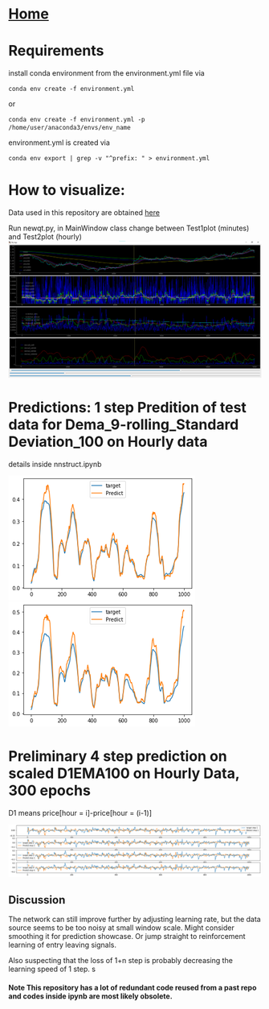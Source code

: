 # [Home](http://lu0x1a0.github.io)
# Requirements
install conda environment from the environment.yml file via
```
conda env create -f environment.yml
```
or
```
conda env create -f environment.yml -p /home/user/anaconda3/envs/env_name
```
environment.yml is created via
```
conda env export | grep -v "^prefix: " > environment.yml
```

# How to visualize:
Data used in this repository are obtained [here](http://www.histdata.com/download-free-forex-data/?/ascii/1-minute-bar-quotes)

Run newqt.py, in MainWindow class change between Test1plot (minutes) and Test2plot (hourly)
![Screenshot](./Images/qtHourly.png)

# Predictions: 1 step Predition of test data for Dema_9-rolling_Standard Deviation_100 on Hourly data

details inside nnstruct.ipynb


![MSE Loss](./Images/MSELoss.png)
![BCE Loss](./Images/BCELoss.png)

# Preliminary 4 step prediction on scaled D1EMA100 on Hourly Data, 300 epochs
D1 means price[hour = i]-price[hour = (i-1)]

![4 step](./Images/nsteppredict.png)
## Discussion
The network can still improve further by adjusting learning rate, but the data source seems to be too noisy at small window scale.  Might consider smoothing it for prediction showcase. Or jump straight to reinforcement learning of entry leaving signals. 

Also suspecting that the loss of 1+n step is probably decreasing the learning speed of 1 step. s

#### Note This repository has a lot of redundant code reused from a past repo and codes inside ipynb are most likely obsolete.

